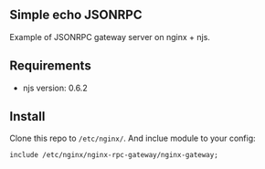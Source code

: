 ## Simple echo JSONRPC

Example of JSONRPC gateway server on nginx + njs.

## Requirements

- njs version: 0.6.2

## Install

Clone this repo to `/etc/nginx/`.
And inclue module to your config:
```
include /etc/nginx/nginx-rpc-gateway/nginx-gateway;
```
